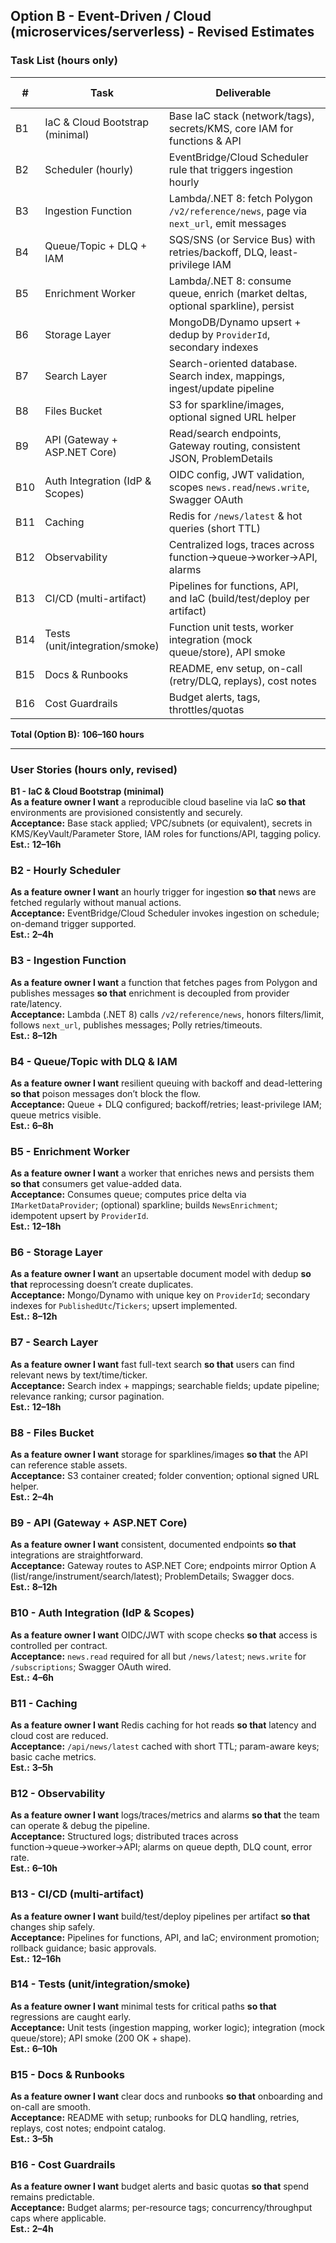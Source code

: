 
## Option B - Event-Driven / Cloud (microservices/serverless) - **Revised Estimates**

### Task List (hours only)

| #   | Task                                        | Deliverable                                                                                 | Est. (hours) |
|-----|---------------------------------------------|---------------------------------------------------------------------------------------------|--------------|
| B1  | IaC & Cloud Bootstrap (minimal)             | Base IaC stack (network/tags), secrets/KMS, core IAM for functions & API                    | **12–16**    |
| B2  | Scheduler (hourly)                          | EventBridge/Cloud Scheduler rule that triggers ingestion hourly                             | **2–4**      |
| B3  | Ingestion Function                          | Lambda/.NET 8: fetch Polygon `/v2/reference/news`, page via `next_url`, emit messages       | **8–12**     |
| B4  | Queue/Topic + DLQ + IAM                     | SQS/SNS (or Service Bus) with retries/backoff, DLQ, least-privilege IAM                     | **6–8**      |
| B5  | Enrichment Worker                           | Lambda/.NET 8: consume queue, enrich (market deltas, optional sparkline), persist              | **12–18**    |
| B6  | Storage Layer                               | MongoDB/Dynamo upsert + dedup by `ProviderId`, secondary indexes                            | **8–12**     |
| B7  | Search Layer                                | Search-oriented database. Search index, mappings, ingest/update pipeline                             | **12–18**    |
| B8  | Files Bucket                                 | S3 for sparkline/images, optional signed URL helper                                     | **2–4**      |
| B9  | API (Gateway + ASP.NET Core)                | Read/search endpoints, Gateway routing, consistent JSON, ProblemDetails                     | **8–12**     |
| B10 | Auth Integration (IdP & Scopes)             | OIDC config, JWT validation, scopes `news.read`/`news.write`, Swagger OAuth                 | **4–6**      |
| B11 | Caching                                     | Redis for `/news/latest` & hot queries (short TTL)                              | **3–5**      |
| B12 | Observability                               | Centralized logs, traces across function→queue→worker→API, alarms                           | **6–10**     |
| B13 | CI/CD (multi-artifact)                      | Pipelines for functions, API, and IaC (build/test/deploy per artifact)                      | **12–16**    |
| B14 | Tests (unit/integration/smoke)              | Function unit tests, worker integration (mock queue/store), API smoke                       | **6–10**     |
| B15 | Docs & Runbooks                             | README, env setup, on-call (retry/DLQ, replays), cost notes                                 | **3–5**      |
| B16 | Cost Guardrails                             | Budget alerts, tags, throttles/quotas                                                       | **2–4**      |

**Total (Option B):** **106–160 hours**

---

### User Stories (hours only, revised)

**B1 - IaC & Cloud Bootstrap (minimal)**  
**As a feature owner I want** a reproducible cloud baseline via IaC **so that** environments are provisioned consistently and securely.  
**Acceptance:** Base stack applied; VPC/subnets (or equivalent), secrets in KMS/KeyVault/Parameter Store, IAM roles for functions/API, tagging policy.  
**Est.:** **12–16h**

### B2 - Hourly Scheduler
**As a feature owner I want** an hourly trigger for ingestion **so that** news are fetched regularly without manual actions.  
**Acceptance:** EventBridge/Cloud Scheduler invokes ingestion on schedule; on-demand trigger supported.  
**Est.:** **2–4h**

### B3 - Ingestion Function
**As a feature owner I want** a function that fetches pages from Polygon and publishes messages **so that** enrichment is decoupled from provider rate/latency.  
**Acceptance:** Lambda (.NET 8) calls `/v2/reference/news`, honors filters/limit, follows `next_url`, publishes messages; Polly retries/timeouts.  
**Est.:** **8–12h**

### B4 - Queue/Topic with DLQ & IAM
**As a feature owner I want** resilient queuing with backoff and dead-lettering **so that** poison messages don’t block the flow.  
**Acceptance:** Queue + DLQ configured; backoff/retries; least-privilege IAM; queue metrics visible.  
**Est.:** **6–8h**

### B5 - Enrichment Worker
**As a feature owner I want** a worker that enriches news and persists them **so that** consumers get value-added data.  
**Acceptance:** Consumes queue; computes price delta via `IMarketDataProvider`; (optional) sparkline; builds `NewsEnrichment`; idempotent upsert by `ProviderId`.  
**Est.:** **12–18h**

### B6 - Storage Layer
**As a feature owner I want** an upsertable document model with dedup **so that** reprocessing doesn’t create duplicates.  
**Acceptance:** Mongo/Dynamo with unique key on `ProviderId`; secondary indexes for `PublishedUtc`/`Tickers`; upsert implemented.  
**Est.:** **8–12h**

### B7 - Search Layer
**As a feature owner I want** fast full-text search **so that** users can find relevant news by text/time/ticker.  
**Acceptance:** Search index + mappings; searchable fields; update pipeline; relevance ranking; cursor pagination.  
**Est.:** **12–18h**

### B8 - Files Bucket
**As a feature owner I want** storage for sparklines/images **so that** the API can reference stable assets.  
**Acceptance:** S3 container created; folder convention; optional signed URL helper.  
**Est.:** **2–4h**

### B9 - API (Gateway + ASP.NET Core)
**As a feature owner I want** consistent, documented endpoints **so that** integrations are straightforward.  
**Acceptance:** Gateway routes to ASP.NET Core; endpoints mirror Option A (list/range/instrument/search/latest); ProblemDetails; Swagger docs.  
**Est.:** **8–12h**

### B10 - Auth Integration (IdP & Scopes)
**As a feature owner I want** OIDC/JWT with scope checks **so that** access is controlled per contract.  
**Acceptance:** `news.read` required for all but `/news/latest`; `news.write` for `/subscriptions`; Swagger OAuth wired.  
**Est.:** **4–6h**

### B11 - Caching
**As a feature owner I want** Redis caching for hot reads **so that** latency and cloud cost are reduced.  
**Acceptance:** `/api/news/latest` cached with short TTL; param-aware keys; basic cache metrics.  
**Est.:** **3–5h**

### B12 - Observability
**As a feature owner I want** logs/traces/metrics and alarms **so that** the team can operate & debug the pipeline.  
**Acceptance:** Structured logs; distributed traces across function→queue→worker→API; alarms on queue depth, DLQ count, error rate.  
**Est.:** **6–10h**

### B13 - CI/CD (multi-artifact)
**As a feature owner I want** build/test/deploy pipelines per artifact **so that** changes ship safely.  
**Acceptance:** Pipelines for functions, API, and IaC; environment promotion; rollback guidance; basic approvals.  
**Est.:** **12–16h**

### B14 - Tests (unit/integration/smoke)
**As a feature owner I want** minimal tests for critical paths **so that** regressions are caught early.  
**Acceptance:** Unit tests (ingestion mapping, worker logic); integration (mock queue/store); API smoke (200 OK + shape).  
**Est.:** **6–10h**

### B15 - Docs & Runbooks
**As a feature owner I want** clear docs and runbooks **so that** onboarding and on-call are smooth.  
**Acceptance:** README with setup; runbooks for DLQ handling, retries, replays, cost notes; endpoint catalog.  
**Est.:** **3–5h**

### B16 - Cost Guardrails
**As a feature owner I want** budget alerts and basic quotas **so that** spend remains predictable.  
**Acceptance:** Budget alarms; per-resource tags; concurrency/throughput caps where applicable.  
**Est.:** **2–4h**